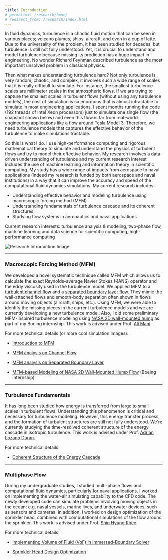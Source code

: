 ```yaml
---
title: Introduction
# permalink: /research/home/
# redirect_from: /research/index.html
---
```


In fluid dynamics, turbulence is a chaotic fluid motion that can be seen in various places; volcano plumes, ships, aircraft, and even in a cup of latte. Due to the universality of the problem, it has been studied for decades, but turbulence is still not fully understood. Yet, it is crucial to understand and model turbulence because missing its prediction has a huge impact in engineering. No wonder Richard Feynman described turbulence as the most important unsolved problem in classical physics.

Then what makes understanding turbulence hard? Not only turbulence is very random, chaotic, and complex, it involves such a wide range of scales that it is really difficult to simulate. For instance, the smallest turbulence scales are millimeter scales in the atmospheric flows. If we are trying to capture the smallest scales in turbulent flows (without using any turbulence models), the cost of simulation is so enormous that is almost intractable to simulate in most engineering applications. I spent months running the code (192 threads of Intel Xeon processors) just to simulate one single flow (the snapshot shown below) and even this flow is far from real-world engineering applications like a flow around Tesla Model 3. Therefore, we need turbulence models that captures the effective behavior of the turbulence to make simulations tractable.

So this is what I do. I use high-performance computing and rigorous mathematical theory to simulate and understand the physics of turbulent flows and try to model their effective behavior. My research involves a data-driven understanding of turbulence and my current research interest includes the use of machine learning and information theory in scientific computing. My study has a wide range of impacts from aerospace to naval applications (indeed my research is funded by both aerospace and naval institutions) in a way that it can improve the accuracy and speed of the computational fluid dynamics simulations. My current research includes:
- Understanding effective behavior and modeling turbulence using macroscopic forcing method (MFM)
- Understanding fundamentals of turbulence cascade and its coherent structures
- Studying flow systems in aeronautics and naval applications

Current research interests: turbulence analysis & modeling, two-phase flow, machine learning and data science for scientific computing, high-performance computing

![Research Introduction Image](../../img/introduction_1.png)

<!-- ## Summary of my research -->
------

### Macroscopic Forcing Method (MFM)

We developed a novel systematic technique called MFM which allows us to calculate the exact Reynolds-average Navier Stokes (RANS) operator and the eddy viscosity used in the turbulence model. We applied MFM to a [turbulent channel flow](/research/channel) and a [separated boundary layer flow](/research/sbl). They mimic the wall-attached flows and smooth-body separation often shown in flows around moving objects (aircraft, ships, etc.). Using MFM, we were able to identify the missing pieces in the current turbulence models and we are currently developing a new turbulence model. Also, I did some preliminary MFM-inspired turbulence modeling using [NASA 2D wall-mounted hump](/research/wmh) as part of my Boeing internship.
This work is advised under Prof. <a href="https://manigroup.sites.stanford.edu/">Ali Mani</a>.

For more technical details (or more cool simulation images):

* [Introduction to MFM](/research/mfm)

* [MFM analysis on Channel Flow](/research/channel)

* [MFM analysis on Separated Boundary Layer](/research/sbl)

* [MFM-based Modeling of NASA 2D Wall-Mounted Hump Flow](/research/wmh) (Boeing internship)

------

### Turbulence Fundamentals

It has long been studied how energy is transferred from large to small scales in turbulent flows. Understanding this phenomenon is critical and necessary for turbulence modeling. However, this energy transfer process and the formation of turbulent structures are still not fully understood. We're currently studying the time-resolved coherent structure of the energy cascade in isotropic turbulence.
This work is advised under Prof. <a href="https://www.adrianld.mit.edu/research">Adrian Lozano Duran</a>.

For more technical details:

* [Coherent Structure of the Energy Cascade](/research/structure)

-----

### Multiphase Flow
During my undergraduate studies, I studied multi-phase flows and computational fluid dynamics, particularly for naval applications. I worked on implementing the water-air simulating capability to the CFD code. The newly developed code can simulate problems involving moving objects in the ocean; e.g. naval vessels, marine lives, and underwater devices, such as sensors and cameras. In addition, I worked on design optimization of the sprinkler head, combined with computational simulations of the flow around the sprinkler.
This work is advised under Prof. <a href="http://snutt.snu.ac.kr/">Shin Hyung Rhee</a>.

 For more technical details:

* [Implementing Volume of Fluid (VoF) in Immersed-Boundary Solver](/research/hydrofoil)

* [Sprinkler Head Design Optimization](/research/sprinkler)
